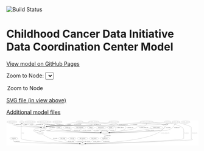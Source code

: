 <link rel='stylesheet' href="assets/style.css">
<link rel='stylesheet' href="https://unpkg.com/leaflet@1.5.1/dist/leaflet.css" integrity="sha512-xwE/Az9zrjBIphAcBb3F6JVqxf46+CDLwfLMHloNu6KEQCAWi6HcDUbeOfBIptF7tcCzusKFjFw2yuvEpDL9wQ==" crossorigin="">
<script type="text/javascript" src="https://code.jquery.com/jquery-3.2.1.min.js"></script>
<script type="text/javascript"  src="https://unpkg.com/leaflet@1.5.1/dist/leaflet.js"></script>
<script type="text/javascript" src="assets/actions.js"></script>

![Build Status](https://github.com/CBIIT/ccdi-dcc-model/actions/workflows/model-test-and-deploy.yml/badge.svg)

# Childhood Cancer Data Initiative Data Coordination Center Model

[View model on GitHub Pages](https://cbiit.github.io/ccdi-dcc-model/)



Zoom to Node: <select id="node_select">
  <option value="">Zoom to Node</option>
</select>
<div id="model"></div>

<p>
<a href="./model-desc/ccdi-dcc-model.svg">SVG file (in view above)</a>
<p>
<a href="./model-desc">Additional model files</a>
<div id='graph' style='display:off;'>
<svg width="3053pt" height="392pt"
 viewBox="0.00 0.00 3053.19 392.00" xmlns="http://www.w3.org/2000/svg" xmlns:xlink="http://www.w3.org/1999/xlink">
<g id="graph0" class="graph" transform="scale(1 1) rotate(0) translate(4 388)">
<title>Perl</title>
<polygon fill="#ffffff" stroke="transparent" points="-4,4 -4,-388 3049.1926,-388 3049.1926,4 -4,4"/>
<!-- survival -->
<g id="node1" class="node">
<title>survival</title>
<ellipse fill="none" stroke="#000000" cx="832.1926" cy="-279" rx="48.1917" ry="18"/>
<text text-anchor="middle" x="832.1926" y="-275.3" font-family="Times,serif" font-size="14.00" fill="#000000">survival</text>
</g>
<!-- participant -->
<g id="node17" class="node">
<title>participant</title>
<ellipse fill="none" stroke="#000000" cx="1564.1926" cy="-192" rx="62.2891" ry="18"/>
<text text-anchor="middle" x="1564.1926" y="-188.3" font-family="Times,serif" font-size="14.00" fill="#000000">participant</text>
</g>
<!-- survival&#45;&gt;participant -->
<g id="edge36" class="edge">
<title>survival&#45;&gt;participant</title>
<path fill="none" stroke="#000000" d="M859.0941,-263.7375C881.7976,-251.6862 915.5664,-235.6674 947.1926,-228 1048.4811,-203.4438 1351.3397,-195.4259 1491.5226,-192.9868"/>
<polygon fill="#000000" stroke="#000000" points="1491.7961,-196.4828 1501.7355,-192.814 1491.6776,-189.4838 1491.7961,-196.4828"/>
<text text-anchor="middle" x="986.6926" y="-231.8" font-family="Times,serif" font-size="14.00" fill="#000000">of_survival</text>
</g>
<!-- methylation_array_file -->
<g id="node2" class="node">
<title>methylation_array_file</title>
<ellipse fill="none" stroke="#000000" cx="597.1926" cy="-366" rx="115.8798" ry="18"/>
<text text-anchor="middle" x="597.1926" y="-362.3" font-family="Times,serif" font-size="14.00" fill="#000000">methylation_array_file</text>
</g>
<!-- sample -->
<g id="node4" class="node">
<title>sample</title>
<ellipse fill="none" stroke="#000000" cx="597.1926" cy="-279" rx="44.393" ry="18"/>
<text text-anchor="middle" x="597.1926" y="-275.3" font-family="Times,serif" font-size="14.00" fill="#000000">sample</text>
</g>
<!-- methylation_array_file&#45;&gt;sample -->
<g id="edge5" class="edge">
<title>methylation_array_file&#45;&gt;sample</title>
<path fill="none" stroke="#000000" d="M597.1926,-347.9735C597.1926,-336.1918 597.1926,-320.5607 597.1926,-307.1581"/>
<polygon fill="#000000" stroke="#000000" points="600.6927,-307.0033 597.1926,-297.0034 593.6927,-307.0034 600.6927,-307.0033"/>
<text text-anchor="middle" x="688.6926" y="-318.8" font-family="Times,serif" font-size="14.00" fill="#000000">of_methylation_array_file</text>
</g>
<!-- publication -->
<g id="node3" class="node">
<title>publication</title>
<ellipse fill="none" stroke="#000000" cx="114.1926" cy="-105" rx="63.0888" ry="18"/>
<text text-anchor="middle" x="114.1926" y="-101.3" font-family="Times,serif" font-size="14.00" fill="#000000">publication</text>
</g>
<!-- study -->
<g id="node13" class="node">
<title>study</title>
<ellipse fill="none" stroke="#000000" cx="1207.1926" cy="-18" rx="36.2938" ry="18"/>
<text text-anchor="middle" x="1207.1926" y="-14.3" font-family="Times,serif" font-size="14.00" fill="#000000">study</text>
</g>
<!-- publication&#45;&gt;study -->
<g id="edge38" class="edge">
<title>publication&#45;&gt;study</title>
<path fill="none" stroke="#000000" d="M108.9786,-87.0469C106.9744,-76.0243 106.8577,-62.447 115.1926,-54 133.8228,-35.1195 953.9737,-21.7435 1160.4139,-18.6717"/>
<polygon fill="#000000" stroke="#000000" points="1160.6709,-22.1684 1170.618,-18.5208 1160.5673,-15.1691 1160.6709,-22.1684"/>
<text text-anchor="middle" x="166.1926" y="-57.8" font-family="Times,serif" font-size="14.00" fill="#000000">of_publication</text>
</g>
<!-- pdx -->
<g id="node8" class="node">
<title>pdx</title>
<ellipse fill="none" stroke="#000000" cx="238.1926" cy="-366" rx="27.8951" ry="18"/>
<text text-anchor="middle" x="238.1926" y="-362.3" font-family="Times,serif" font-size="14.00" fill="#000000">pdx</text>
</g>
<!-- sample&#45;&gt;pdx -->
<g id="edge22" class="edge">
<title>sample&#45;&gt;pdx</title>
<path fill="none" stroke="#000000" d="M553.3268,-281.2815C467.6519,-286.0851 284.3837,-298.1998 261.1926,-315 253.4202,-320.6305 248.2212,-329.5127 244.767,-338.2975"/>
<polygon fill="#000000" stroke="#000000" points="241.3766,-337.4027 241.5643,-347.9959 248.0236,-339.5978 241.3766,-337.4027"/>
<text text-anchor="middle" x="297.6926" y="-318.8" font-family="Times,serif" font-size="14.00" fill="#000000">of_sample</text>
</g>
<!-- cell_line -->
<g id="node15" class="node">
<title>cell_line</title>
<ellipse fill="none" stroke="#000000" cx="537.1926" cy="-192" rx="49.2915" ry="18"/>
<text text-anchor="middle" x="537.1926" y="-188.3" font-family="Times,serif" font-size="14.00" fill="#000000">cell_line</text>
</g>
<!-- sample&#45;&gt;cell_line -->
<g id="edge23" class="edge">
<title>sample&#45;&gt;cell_line</title>
<path fill="none" stroke="#000000" d="M564.5136,-266.6112C554.2721,-261.0194 544.1083,-253.3016 538.1926,-243 534.3118,-236.2419 532.9808,-228.1036 532.9053,-220.3326"/>
<polygon fill="#000000" stroke="#000000" points="536.412,-220.3024 533.459,-210.1275 529.4223,-219.9232 536.412,-220.3024"/>
<text text-anchor="middle" x="574.6926" y="-231.8" font-family="Times,serif" font-size="14.00" fill="#000000">of_sample</text>
</g>
<!-- sample&#45;&gt;participant -->
<g id="edge24" class="edge">
<title>sample&#45;&gt;participant</title>
<path fill="none" stroke="#000000" d="M604.911,-261.2709C611.0276,-249.5879 620.7834,-235.1683 634.1926,-228 671.7837,-207.9045 1279.4401,-196.4758 1491.7026,-193.0815"/>
<polygon fill="#000000" stroke="#000000" points="1491.8658,-196.5795 1501.809,-192.9212 1491.7547,-189.5803 1491.8658,-196.5795"/>
<text text-anchor="middle" x="670.6926" y="-231.8" font-family="Times,serif" font-size="14.00" fill="#000000">of_sample</text>
</g>
<!-- radiology_file -->
<g id="node5" class="node">
<title>radiology_file</title>
<ellipse fill="none" stroke="#000000" cx="972.1926" cy="-279" rx="73.387" ry="18"/>
<text text-anchor="middle" x="972.1926" y="-275.3" font-family="Times,serif" font-size="14.00" fill="#000000">radiology_file</text>
</g>
<!-- radiology_file&#45;&gt;participant -->
<g id="edge2" class="edge">
<title>radiology_file&#45;&gt;participant</title>
<path fill="none" stroke="#000000" d="M996.2668,-261.8145C1014.1086,-250.0651 1039.511,-235.3391 1064.1926,-228 1142.1096,-204.8313 1372.5505,-196.3063 1491.4305,-193.3905"/>
<polygon fill="#000000" stroke="#000000" points="1491.6205,-196.887 1501.5342,-193.1496 1491.4536,-189.889 1491.6205,-196.887"/>
<text text-anchor="middle" x="1123.1926" y="-231.8" font-family="Times,serif" font-size="14.00" fill="#000000">of_radiology_file</text>
</g>
<!-- family_relationship -->
<g id="node6" class="node">
<title>family_relationship</title>
<ellipse fill="none" stroke="#000000" cx="1164.1926" cy="-279" rx="100.1823" ry="18"/>
<text text-anchor="middle" x="1164.1926" y="-275.3" font-family="Times,serif" font-size="14.00" fill="#000000">family_relationship</text>
</g>
<!-- family_relationship&#45;&gt;participant -->
<g id="edge3" class="edge">
<title>family_relationship&#45;&gt;participant</title>
<path fill="none" stroke="#000000" d="M1173.1395,-260.754C1179.7735,-249.3148 1189.9529,-235.3827 1203.1926,-228 1227.8316,-214.2609 1394.7942,-202.1201 1492.8045,-196.0697"/>
<polygon fill="#000000" stroke="#000000" points="1493.1736,-199.5538 1502.9416,-195.4504 1492.7467,-192.5668 1493.1736,-199.5538"/>
<text text-anchor="middle" x="1282.6926" y="-231.8" font-family="Times,serif" font-size="14.00" fill="#000000">of_family_relationship</text>
</g>
<!-- treatment -->
<g id="node7" class="node">
<title>treatment</title>
<ellipse fill="none" stroke="#000000" cx="1340.1926" cy="-279" rx="57.6901" ry="18"/>
<text text-anchor="middle" x="1340.1926" y="-275.3" font-family="Times,serif" font-size="14.00" fill="#000000">treatment</text>
</g>
<!-- treatment&#45;&gt;participant -->
<g id="edge7" class="edge">
<title>treatment&#45;&gt;participant</title>
<path fill="none" stroke="#000000" d="M1351.0779,-261.1707C1358.8966,-249.9074 1370.456,-236.0148 1384.1926,-228 1403.1776,-216.923 1453.9645,-207.331 1496.7694,-200.8398"/>
<polygon fill="#000000" stroke="#000000" points="1497.5114,-204.2681 1506.8899,-199.3392 1496.4847,-197.3438 1497.5114,-204.2681"/>
<text text-anchor="middle" x="1431.1926" y="-231.8" font-family="Times,serif" font-size="14.00" fill="#000000">of_treatment</text>
</g>
<!-- pdx&#45;&gt;sample -->
<g id="edge19" class="edge">
<title>pdx&#45;&gt;sample</title>
<path fill="none" stroke="#000000" d="M260.2193,-354.5077C265.0814,-352.1907 270.2557,-349.8895 275.1926,-348 302.3891,-337.5908 310.8068,-339.9004 338.1926,-330 353.7251,-324.3848 356.3522,-319.6766 372.1926,-315 429.5108,-298.078 497.5362,-288.5912 543.6699,-283.6573"/>
<polygon fill="#000000" stroke="#000000" points="544.1608,-287.1253 553.7475,-282.6147 543.4404,-280.1625 544.1608,-287.1253"/>
<text text-anchor="middle" x="396.1926" y="-318.8" font-family="Times,serif" font-size="14.00" fill="#000000">of_pdx</text>
</g>
<!-- pdx&#45;&gt;study -->
<g id="edge18" class="edge">
<title>pdx&#45;&gt;study</title>
<path fill="none" stroke="#000000" d="M235.9006,-348.0386C233.8591,-330.4704 231.1926,-302.9417 231.1926,-279 231.1926,-279 231.1926,-279 231.1926,-105 231.1926,-57.7582 966.2332,-26.9903 1160.5453,-19.682"/>
<polygon fill="#000000" stroke="#000000" points="1160.8511,-23.1731 1170.7136,-19.3025 1160.5899,-16.178 1160.8511,-23.1731"/>
<text text-anchor="middle" x="255.1926" y="-188.3" font-family="Times,serif" font-size="14.00" fill="#000000">of_pdx</text>
</g>
<!-- cytogenomic_file -->
<g id="node9" class="node">
<title>cytogenomic_file</title>
<ellipse fill="none" stroke="#000000" cx="374.1926" cy="-366" rx="89.8845" ry="18"/>
<text text-anchor="middle" x="374.1926" y="-362.3" font-family="Times,serif" font-size="14.00" fill="#000000">cytogenomic_file</text>
</g>
<!-- cytogenomic_file&#45;&gt;sample -->
<g id="edge6" class="edge">
<title>cytogenomic_file&#45;&gt;sample</title>
<path fill="none" stroke="#000000" d="M395.9254,-348.3943C410.5056,-337.3698 430.5673,-323.6608 450.1926,-315 480.5119,-301.6199 516.6385,-292.6855 545.4902,-287.064"/>
<polygon fill="#000000" stroke="#000000" points="546.1866,-290.4945 555.3706,-285.212 544.8969,-283.6144 546.1866,-290.4945"/>
<text text-anchor="middle" x="521.6926" y="-318.8" font-family="Times,serif" font-size="14.00" fill="#000000">of_cytogenomic_file</text>
</g>
<!-- pathology_file -->
<g id="node10" class="node">
<title>pathology_file</title>
<ellipse fill="none" stroke="#000000" cx="807.1926" cy="-366" rx="76.0865" ry="18"/>
<text text-anchor="middle" x="807.1926" y="-362.3" font-family="Times,serif" font-size="14.00" fill="#000000">pathology_file</text>
</g>
<!-- pathology_file&#45;&gt;sample -->
<g id="edge16" class="edge">
<title>pathology_file&#45;&gt;sample</title>
<path fill="none" stroke="#000000" d="M802.5732,-347.819C798.7409,-336.5583 792.1075,-322.8024 781.1926,-315 735.173,-282.1033 710.3803,-309.4227 655.1926,-297 650.5511,-295.9552 645.7438,-294.7195 640.9734,-293.3926"/>
<polygon fill="#000000" stroke="#000000" points="641.878,-290.0107 631.2981,-290.5728 639.9194,-296.7311 641.878,-290.0107"/>
<text text-anchor="middle" x="856.1926" y="-318.8" font-family="Times,serif" font-size="14.00" fill="#000000">of_pathology_file</text>
</g>
<!-- sequencing_file -->
<g id="node11" class="node">
<title>sequencing_file</title>
<ellipse fill="none" stroke="#000000" cx="83.1926" cy="-366" rx="83.3857" ry="18"/>
<text text-anchor="middle" x="83.1926" y="-362.3" font-family="Times,serif" font-size="14.00" fill="#000000">sequencing_file</text>
</g>
<!-- sequencing_file&#45;&gt;sample -->
<g id="edge14" class="edge">
<title>sequencing_file&#45;&gt;sample</title>
<path fill="none" stroke="#000000" d="M88.6177,-347.7682C93.0323,-336.335 100.4852,-322.4042 112.1926,-315 147.8587,-292.4435 423.6109,-283.1622 542.7067,-280.1784"/>
<polygon fill="#000000" stroke="#000000" points="542.7998,-283.6773 552.7111,-279.9334 542.6284,-276.6794 542.7998,-283.6773"/>
<text text-anchor="middle" x="178.6926" y="-318.8" font-family="Times,serif" font-size="14.00" fill="#000000">of_sequencing_file</text>
</g>
<!-- medical_history -->
<g id="node12" class="node">
<title>medical_history</title>
<ellipse fill="none" stroke="#000000" cx="1501.1926" cy="-279" rx="85.2851" ry="18"/>
<text text-anchor="middle" x="1501.1926" y="-275.3" font-family="Times,serif" font-size="14.00" fill="#000000">medical_history</text>
</g>
<!-- medical_history&#45;&gt;participant -->
<g id="edge4" class="edge">
<title>medical_history&#45;&gt;participant</title>
<path fill="none" stroke="#000000" d="M1488.9175,-260.9631C1483.5758,-250.7008 1479.8258,-237.9508 1486.1926,-228 1491.4425,-219.7948 1499.0907,-213.4332 1507.5716,-208.5084"/>
<polygon fill="#000000" stroke="#000000" points="1509.3282,-211.5415 1516.6455,-203.8794 1506.1471,-205.306 1509.3282,-211.5415"/>
<text text-anchor="middle" x="1554.1926" y="-231.8" font-family="Times,serif" font-size="14.00" fill="#000000">of_medical_history</text>
</g>
<!-- laboratory_test -->
<g id="node14" class="node">
<title>laboratory_test</title>
<ellipse fill="none" stroke="#000000" cx="1706.1926" cy="-366" rx="81.7856" ry="18"/>
<text text-anchor="middle" x="1706.1926" y="-362.3" font-family="Times,serif" font-size="14.00" fill="#000000">laboratory_test</text>
</g>
<!-- laboratory_test&#45;&gt;sample -->
<g id="edge32" class="edge">
<title>laboratory_test&#45;&gt;sample</title>
<path fill="none" stroke="#000000" d="M1634.4015,-357.2044C1536.5994,-345.5759 1355.9371,-325.3526 1201.1926,-315 1080.0641,-306.8963 774.9042,-317.1721 655.1926,-297 650.3777,-296.1887 645.4066,-295.0818 640.4936,-293.8128"/>
<polygon fill="#000000" stroke="#000000" points="641.1327,-290.357 630.5589,-291.0233 639.2404,-297.0964 641.1327,-290.357"/>
<text text-anchor="middle" x="1447.6926" y="-318.8" font-family="Times,serif" font-size="14.00" fill="#000000">of_laboratory_test</text>
</g>
<!-- laboratory_test&#45;&gt;participant -->
<g id="edge31" class="edge">
<title>laboratory_test&#45;&gt;participant</title>
<path fill="none" stroke="#000000" d="M1730.5,-348.7695C1749.291,-335.746 1773.9363,-319.3856 1785.1926,-315 1829.3099,-297.8115 1859.6721,-333.1978 1890.1926,-297 1900.5063,-284.7678 1900.0164,-273.6291 1890.1926,-261 1859.4851,-221.5236 1721.545,-203.8964 1635.2315,-196.6124"/>
<polygon fill="#000000" stroke="#000000" points="1635.4835,-193.1214 1625.2316,-195.7951 1634.9133,-200.0981 1635.4835,-193.1214"/>
<text text-anchor="middle" x="1962.6926" y="-275.3" font-family="Times,serif" font-size="14.00" fill="#000000">of_laboratory_test</text>
</g>
<!-- cell_line&#45;&gt;sample -->
<g id="edge8" class="edge">
<title>cell_line&#45;&gt;sample</title>
<path fill="none" stroke="#000000" d="M490.9537,-198.6346C455.3347,-205.7189 415.1365,-219.2759 434.1926,-243 447.8152,-259.9595 501.5135,-269.4082 543.6011,-274.3228"/>
<polygon fill="#000000" stroke="#000000" points="543.4211,-277.8242 553.746,-275.4477 544.1926,-270.8669 543.4211,-277.8242"/>
<text text-anchor="middle" x="474.6926" y="-231.8" font-family="Times,serif" font-size="14.00" fill="#000000">of_cell_line</text>
</g>
<!-- cell_line&#45;&gt;study -->
<g id="edge9" class="edge">
<title>cell_line&#45;&gt;study</title>
<path fill="none" stroke="#000000" d="M560.8987,-176.0255C596.7734,-152.645 667.7345,-109.4532 734.1926,-87 884.5374,-36.2052 1074.1967,-22.7953 1160.5473,-19.2611"/>
<polygon fill="#000000" stroke="#000000" points="1160.6977,-22.758 1170.5562,-18.8772 1160.4294,-15.7632 1160.6977,-22.758"/>
<text text-anchor="middle" x="774.6926" y="-101.3" font-family="Times,serif" font-size="14.00" fill="#000000">of_cell_line</text>
</g>
<!-- exposure -->
<g id="node16" class="node">
<title>exposure</title>
<ellipse fill="none" stroke="#000000" cx="1657.1926" cy="-279" rx="53.0913" ry="18"/>
<text text-anchor="middle" x="1657.1926" y="-275.3" font-family="Times,serif" font-size="14.00" fill="#000000">exposure</text>
</g>
<!-- exposure&#45;&gt;participant -->
<g id="edge15" class="edge">
<title>exposure&#45;&gt;participant</title>
<path fill="none" stroke="#000000" d="M1647.4397,-261.1049C1641.1561,-250.6428 1632.2882,-237.642 1622.1926,-228 1616.6539,-222.7102 1610.2154,-217.7969 1603.6844,-213.4072"/>
<polygon fill="#000000" stroke="#000000" points="1605.1143,-210.169 1594.797,-207.7596 1601.3599,-216.077 1605.1143,-210.169"/>
<text text-anchor="middle" x="1677.6926" y="-231.8" font-family="Times,serif" font-size="14.00" fill="#000000">of_exposure</text>
</g>
<!-- consent_group -->
<g id="node29" class="node">
<title>consent_group</title>
<ellipse fill="none" stroke="#000000" cx="1564.1926" cy="-105" rx="79.0865" ry="18"/>
<text text-anchor="middle" x="1564.1926" y="-101.3" font-family="Times,serif" font-size="14.00" fill="#000000">consent_group</text>
</g>
<!-- participant&#45;&gt;consent_group -->
<g id="edge39" class="edge">
<title>participant&#45;&gt;consent_group</title>
<path fill="none" stroke="#000000" d="M1564.1926,-173.9735C1564.1926,-162.1918 1564.1926,-146.5607 1564.1926,-133.1581"/>
<polygon fill="#000000" stroke="#000000" points="1567.6927,-133.0033 1564.1926,-123.0034 1560.6927,-133.0034 1567.6927,-133.0033"/>
<text text-anchor="middle" x="1614.6926" y="-144.8" font-family="Times,serif" font-size="14.00" fill="#000000">of_participant</text>
</g>
<!-- study_admin -->
<g id="node18" class="node">
<title>study_admin</title>
<ellipse fill="none" stroke="#000000" cx="894.1926" cy="-105" rx="70.3881" ry="18"/>
<text text-anchor="middle" x="894.1926" y="-101.3" font-family="Times,serif" font-size="14.00" fill="#000000">study_admin</text>
</g>
<!-- study_admin&#45;&gt;study -->
<g id="edge40" class="edge">
<title>study_admin&#45;&gt;study</title>
<path fill="none" stroke="#000000" d="M913.792,-87.518C927.7097,-76.1034 947.3744,-61.9007 967.1926,-54 1001.5288,-40.3116 1101.545,-28.4752 1161.0751,-22.3827"/>
<polygon fill="#000000" stroke="#000000" points="1161.7386,-25.8336 1171.3371,-21.3482 1161.0365,-18.8689 1161.7386,-25.8336"/>
<text text-anchor="middle" x="1023.6926" y="-57.8" font-family="Times,serif" font-size="14.00" fill="#000000">of_study_admin</text>
</g>
<!-- genetic_analysis -->
<g id="node19" class="node">
<title>genetic_analysis</title>
<ellipse fill="none" stroke="#000000" cx="1388.1926" cy="-366" rx="87.9851" ry="18"/>
<text text-anchor="middle" x="1388.1926" y="-362.3" font-family="Times,serif" font-size="14.00" fill="#000000">genetic_analysis</text>
</g>
<!-- genetic_analysis&#45;&gt;sample -->
<g id="edge30" class="edge">
<title>genetic_analysis&#45;&gt;sample</title>
<path fill="none" stroke="#000000" d="M1310.7383,-357.3621C1283.9592,-354.3841 1253.7582,-351.035 1226.1926,-348 1152.8673,-339.9268 1130.657,-354.8289 1061.1926,-330 1049.7006,-325.8924 1049.8058,-318.7512 1038.1926,-315 957.1124,-288.8102 739.112,-311.7461 655.1926,-297 650.3835,-296.155 645.4161,-295.0266 640.5053,-293.745"/>
<polygon fill="#000000" stroke="#000000" points="641.1478,-290.2897 630.573,-290.941 639.2459,-297.0263 641.1478,-290.2897"/>
<text text-anchor="middle" x="1131.1926" y="-318.8" font-family="Times,serif" font-size="14.00" fill="#000000">of_genetic_analysis</text>
</g>
<!-- genetic_analysis&#45;&gt;participant -->
<g id="edge29" class="edge">
<title>genetic_analysis&#45;&gt;participant</title>
<path fill="none" stroke="#000000" d="M1470.7914,-359.701C1557.7477,-351.2468 1686.5122,-332.9374 1719.1926,-297 1739.9026,-274.2261 1744.4382,-252.0242 1725.1926,-228 1713.4804,-213.3797 1671.7006,-204.3011 1633.639,-198.9182"/>
<polygon fill="#000000" stroke="#000000" points="1633.9256,-195.4254 1623.5485,-197.5624 1632.9933,-202.363 1633.9256,-195.4254"/>
<text text-anchor="middle" x="1807.1926" y="-275.3" font-family="Times,serif" font-size="14.00" fill="#000000">of_genetic_analysis</text>
</g>
<!-- study_arm -->
<g id="node20" class="node">
<title>study_arm</title>
<ellipse fill="none" stroke="#000000" cx="1042.1926" cy="-105" rx="59.5901" ry="18"/>
<text text-anchor="middle" x="1042.1926" y="-101.3" font-family="Times,serif" font-size="14.00" fill="#000000">study_arm</text>
</g>
<!-- study_arm&#45;&gt;study -->
<g id="edge17" class="edge">
<title>study_arm&#45;&gt;study</title>
<path fill="none" stroke="#000000" d="M1060.3364,-87.8383C1072.5498,-76.9961 1089.431,-63.3233 1106.1926,-54 1124.5329,-43.7986 1146.3074,-35.6005 1164.9345,-29.6197"/>
<polygon fill="#000000" stroke="#000000" points="1166.1202,-32.9165 1174.6344,-26.6111 1164.0464,-26.2307 1166.1202,-32.9165"/>
<text text-anchor="middle" x="1154.6926" y="-57.8" font-family="Times,serif" font-size="14.00" fill="#000000">of_study_arm</text>
</g>
<!-- study_personnel -->
<g id="node21" class="node">
<title>study_personnel</title>
<ellipse fill="none" stroke="#000000" cx="1207.1926" cy="-105" rx="87.1846" ry="18"/>
<text text-anchor="middle" x="1207.1926" y="-101.3" font-family="Times,serif" font-size="14.00" fill="#000000">study_personnel</text>
</g>
<!-- study_personnel&#45;&gt;study -->
<g id="edge1" class="edge">
<title>study_personnel&#45;&gt;study</title>
<path fill="none" stroke="#000000" d="M1207.1926,-86.9735C1207.1926,-75.1918 1207.1926,-59.5607 1207.1926,-46.1581"/>
<polygon fill="#000000" stroke="#000000" points="1210.6927,-46.0033 1207.1926,-36.0034 1203.6927,-46.0034 1210.6927,-46.0033"/>
<text text-anchor="middle" x="1276.6926" y="-57.8" font-family="Times,serif" font-size="14.00" fill="#000000">of_study_personnel</text>
</g>
<!-- study_status -->
<g id="node22" class="node">
<title>study_status</title>
<ellipse fill="none" stroke="#000000" cx="2849.1926" cy="-366" rx="70.3881" ry="18"/>
<text text-anchor="middle" x="2849.1926" y="-362.3" font-family="Times,serif" font-size="14.00" fill="#000000">study_status</text>
</g>
<!-- study_funding -->
<g id="node23" class="node">
<title>study_funding</title>
<ellipse fill="none" stroke="#000000" cx="1389.1926" cy="-105" rx="77.1866" ry="18"/>
<text text-anchor="middle" x="1389.1926" y="-101.3" font-family="Times,serif" font-size="14.00" fill="#000000">study_funding</text>
</g>
<!-- study_funding&#45;&gt;study -->
<g id="edge37" class="edge">
<title>study_funding&#45;&gt;study</title>
<path fill="none" stroke="#000000" d="M1379.5622,-86.8881C1372.7681,-75.8022 1362.6673,-62.2139 1350.1926,-54 1334.1372,-43.4285 1287.7085,-32.8714 1252.067,-25.9497"/>
<polygon fill="#000000" stroke="#000000" points="1252.3451,-22.4399 1241.8672,-24.0097 1251.0371,-29.3166 1252.3451,-22.4399"/>
<text text-anchor="middle" x="1428.1926" y="-57.8" font-family="Times,serif" font-size="14.00" fill="#000000">of_study_funding</text>
</g>
<!-- clinical_measure_file -->
<g id="node24" class="node">
<title>clinical_measure_file</title>
<ellipse fill="none" stroke="#000000" cx="2228.1926" cy="-366" rx="108.5808" ry="18"/>
<text text-anchor="middle" x="2228.1926" y="-362.3" font-family="Times,serif" font-size="14.00" fill="#000000">clinical_measure_file</text>
</g>
<!-- clinical_measure_file&#45;&gt;sample -->
<g id="edge27" class="edge">
<title>clinical_measure_file&#45;&gt;sample</title>
<path fill="none" stroke="#000000" d="M2132.2578,-357.5665C1995.7481,-345.9198 1737.5495,-325.1972 1517.1926,-315 1325.8001,-306.1431 844.3152,-327.6951 655.1926,-297 650.1826,-296.1869 645.0058,-295.043 639.9022,-293.7216"/>
<polygon fill="#000000" stroke="#000000" points="640.8151,-290.3426 630.2408,-291.0019 638.9182,-297.0807 640.8151,-290.3426"/>
<text text-anchor="middle" x="1857.1926" y="-318.8" font-family="Times,serif" font-size="14.00" fill="#000000">of_clinical_measure_file</text>
</g>
<!-- clinical_measure_file&#45;&gt;study -->
<g id="edge26" class="edge">
<title>clinical_measure_file&#45;&gt;study</title>
<path fill="none" stroke="#000000" d="M2330.5062,-359.9469C2426.5187,-350.2868 2548.4123,-325.3202 2498.1926,-261 2340.6709,-59.2499 1466.8874,-24.4757 1253.9773,-18.9695"/>
<polygon fill="#000000" stroke="#000000" points="1253.8502,-15.4653 1243.766,-18.715 1253.6757,-22.4632 1253.8502,-15.4653"/>
<text text-anchor="middle" x="2521.1926" y="-188.3" font-family="Times,serif" font-size="14.00" fill="#000000">of_clinical_measure_file</text>
</g>
<!-- clinical_measure_file&#45;&gt;participant -->
<g id="edge28" class="edge">
<title>clinical_measure_file&#45;&gt;participant</title>
<path fill="none" stroke="#000000" d="M2227.94,-347.872C2226.7793,-336.7797 2223.3739,-323.1903 2214.1926,-315 2175.2599,-280.2694 2147.6065,-313.7405 2098.1926,-297 2066.5461,-286.2788 2063.6371,-272.3 2032.1926,-261 1960.2412,-235.1432 1745.3973,-210.3994 1633.5701,-198.8267"/>
<polygon fill="#000000" stroke="#000000" points="1633.7111,-195.3229 1623.4056,-197.7818 1632.9952,-202.2862 1633.7111,-195.3229"/>
<text text-anchor="middle" x="2184.1926" y="-275.3" font-family="Times,serif" font-size="14.00" fill="#000000">of_clinical_measure_file</text>
</g>
<!-- diagnosis -->
<g id="node25" class="node">
<title>diagnosis</title>
<ellipse fill="none" stroke="#000000" cx="1162.1926" cy="-366" rx="54.6905" ry="18"/>
<text text-anchor="middle" x="1162.1926" y="-362.3" font-family="Times,serif" font-size="14.00" fill="#000000">diagnosis</text>
</g>
<!-- diagnosis&#45;&gt;sample -->
<g id="edge21" class="edge">
<title>diagnosis&#45;&gt;sample</title>
<path fill="none" stroke="#000000" d="M1108.9345,-361.8235C1065.1204,-357.2534 1001.8873,-348.0269 949.1926,-330 935.835,-325.4303 934.7617,-318.8973 921.1926,-315 807.3044,-282.2895 771.6797,-318.7082 655.1926,-297 650.3924,-296.1055 645.4308,-294.9455 640.5233,-293.6454"/>
<polygon fill="#000000" stroke="#000000" points="641.1711,-290.1908 630.5949,-290.8201 639.2551,-296.9235 641.1711,-290.1908"/>
<text text-anchor="middle" x="993.6926" y="-318.8" font-family="Times,serif" font-size="14.00" fill="#000000">of_diagnosis</text>
</g>
<!-- diagnosis&#45;&gt;participant -->
<g id="edge20" class="edge">
<title>diagnosis&#45;&gt;participant</title>
<path fill="none" stroke="#000000" d="M1211.8258,-358.3498C1267.4651,-349.536 1350.578,-335.555 1355.1926,-330 1359.4526,-324.8719 1359.8428,-319.777 1355.1926,-315 1303.3239,-261.717 738.0613,-350.283 686.1926,-297 675.0321,-285.5352 675.7724,-273.1416 686.1926,-261 717.6729,-224.3192 853.1129,-232.983 901.1926,-228 1115.1044,-205.8299 1369.3488,-196.8539 1491.5336,-193.6157"/>
<polygon fill="#000000" stroke="#000000" points="1491.9706,-197.1056 1501.8763,-193.347 1491.7888,-190.1079 1491.9706,-197.1056"/>
<text text-anchor="middle" x="730.6926" y="-275.3" font-family="Times,serif" font-size="14.00" fill="#000000">of_diagnosis</text>
</g>
<!-- synonym -->
<g id="node26" class="node">
<title>synonym</title>
<ellipse fill="none" stroke="#000000" cx="2559.1926" cy="-366" rx="51.9908" ry="18"/>
<text text-anchor="middle" x="2559.1926" y="-362.3" font-family="Times,serif" font-size="14.00" fill="#000000">synonym</text>
</g>
<!-- synonym&#45;&gt;sample -->
<g id="edge34" class="edge">
<title>synonym&#45;&gt;sample</title>
<path fill="none" stroke="#000000" d="M2508.8751,-361.2862C2465.7361,-357.3555 2401.915,-351.8029 2346.1926,-348 2192.5642,-337.5153 2152.1149,-355.1241 2000.1926,-330 1976.0399,-326.0058 1971.417,-318.5341 1947.1926,-315 1663.0615,-273.548 938.7809,-342.0165 655.1926,-297 650.1798,-296.2043 645.0013,-295.0713 639.8966,-293.756"/>
<polygon fill="#000000" stroke="#000000" points="640.8081,-290.3767 630.2342,-291.0428 638.9156,-297.116 640.8081,-290.3767"/>
<text text-anchor="middle" x="2042.6926" y="-318.8" font-family="Times,serif" font-size="14.00" fill="#000000">of_synonym</text>
</g>
<!-- synonym&#45;&gt;study -->
<g id="edge35" class="edge">
<title>synonym&#45;&gt;study</title>
<path fill="none" stroke="#000000" d="M2598.6901,-354.0112C2654.4486,-336.8989 2751.0631,-306.4882 2765.1926,-297 2795.1482,-276.8844 2818.1926,-271.5829 2818.1926,-235.5 2818.1926,-235.5 2818.1926,-235.5 2818.1926,-105 2818.1926,-64.7489 1518.6211,-26.6197 1253.9169,-19.2708"/>
<polygon fill="#000000" stroke="#000000" points="1253.9605,-15.7708 1243.8675,-18.9928 1253.7668,-22.7681 1253.9605,-15.7708"/>
<text text-anchor="middle" x="2860.6926" y="-188.3" font-family="Times,serif" font-size="14.00" fill="#000000">of_synonym</text>
</g>
<!-- synonym&#45;&gt;participant -->
<g id="edge33" class="edge">
<title>synonym&#45;&gt;participant</title>
<path fill="none" stroke="#000000" d="M2553.5927,-347.7758C2545.358,-324.0978 2527.6802,-283.1728 2498.1926,-261 2449.8598,-224.6568 2426.0309,-236.7329 2366.1926,-228 2226.6458,-207.6344 1806.5684,-196.9709 1636.6745,-193.3966"/>
<polygon fill="#000000" stroke="#000000" points="1636.6509,-189.8955 1626.5802,-193.1864 1636.5051,-196.894 1636.6509,-189.8955"/>
<text text-anchor="middle" x="2571.6926" y="-275.3" font-family="Times,serif" font-size="14.00" fill="#000000">of_synonym</text>
</g>
<!-- generic_file -->
<g id="node27" class="node">
<title>generic_file</title>
<ellipse fill="none" stroke="#000000" cx="2695.1926" cy="-366" rx="65.7887" ry="18"/>
<text text-anchor="middle" x="2695.1926" y="-362.3" font-family="Times,serif" font-size="14.00" fill="#000000">generic_file</text>
</g>
<!-- generic_file&#45;&gt;sample -->
<g id="edge11" class="edge">
<title>generic_file&#45;&gt;sample</title>
<path fill="none" stroke="#000000" d="M2648.2283,-353.4074C2638.9908,-351.3058 2629.3303,-349.3677 2620.1926,-348 2384.5875,-312.7352 2323.2584,-323.8352 2085.1926,-315 1926.4005,-309.1068 812.1459,-321.8065 655.1926,-297 650.1793,-296.2076 645.0004,-295.0768 639.8956,-293.7627"/>
<polygon fill="#000000" stroke="#000000" points="640.8067,-290.3832 630.2329,-291.0508 638.9151,-297.1228 640.8067,-290.3832"/>
<text text-anchor="middle" x="2528.1926" y="-318.8" font-family="Times,serif" font-size="14.00" fill="#000000">of_generic_file</text>
</g>
<!-- generic_file&#45;&gt;study -->
<g id="edge12" class="edge">
<title>generic_file&#45;&gt;study</title>
<path fill="none" stroke="#000000" d="M2743.6909,-353.7543C2814.8487,-335.0942 2939.1926,-299.5472 2939.1926,-279 2939.1926,-279 2939.1926,-279 2939.1926,-105 2939.1926,-69.8335 3118.974,-92.2749 2394.1926,-54 1950.9177,-30.5912 1413.6584,-21.0935 1254.0418,-18.6654"/>
<polygon fill="#000000" stroke="#000000" points="1253.6946,-15.1598 1243.6431,-18.5091 1253.5894,-22.159 1253.6946,-15.1598"/>
<text text-anchor="middle" x="2992.1926" y="-188.3" font-family="Times,serif" font-size="14.00" fill="#000000">of_generic_file</text>
</g>
<!-- generic_file&#45;&gt;participant -->
<g id="edge10" class="edge">
<title>generic_file&#45;&gt;participant</title>
<path fill="none" stroke="#000000" d="M2687.2346,-347.798C2675.7089,-323.751 2651.9875,-281.9954 2618.1926,-261 2546.1335,-216.2326 2514.5345,-237.115 2430.1926,-228 2277.1984,-211.4656 1815.8946,-198.3721 1636.5829,-193.7754"/>
<polygon fill="#000000" stroke="#000000" points="1636.5493,-190.2735 1626.4633,-193.5174 1636.3708,-197.2713 1636.5493,-190.2735"/>
<text text-anchor="middle" x="2708.1926" y="-275.3" font-family="Times,serif" font-size="14.00" fill="#000000">of_generic_file</text>
</g>
<!-- treatment_response -->
<g id="node28" class="node">
<title>treatment_response</title>
<ellipse fill="none" stroke="#000000" cx="2384.1926" cy="-279" rx="104.7816" ry="18"/>
<text text-anchor="middle" x="2384.1926" y="-275.3" font-family="Times,serif" font-size="14.00" fill="#000000">treatment_response</text>
</g>
<!-- treatment_response&#45;&gt;participant -->
<g id="edge13" class="edge">
<title>treatment_response&#45;&gt;participant</title>
<path fill="none" stroke="#000000" d="M2318.6531,-264.9393C2261.9075,-253.2858 2177.4943,-237.1942 2103.1926,-228 1937.0033,-207.4355 1740.4307,-198.0444 1636.705,-194.2445"/>
<polygon fill="#000000" stroke="#000000" points="1636.7757,-190.7449 1626.6563,-193.8833 1636.5241,-197.7404 1636.7757,-190.7449"/>
<text text-anchor="middle" x="2279.1926" y="-231.8" font-family="Times,serif" font-size="14.00" fill="#000000">of_treatment_response</text>
</g>
<!-- consent_group&#45;&gt;study -->
<g id="edge25" class="edge">
<title>consent_group&#45;&gt;study</title>
<path fill="none" stroke="#000000" d="M1545.5818,-87.3537C1532.3178,-75.8658 1513.4837,-61.6429 1494.1926,-54 1451.5067,-37.0884 1323.3649,-25.9685 1253.6307,-20.9951"/>
<polygon fill="#000000" stroke="#000000" points="1253.5924,-17.4839 1243.3726,-20.2778 1253.1041,-24.4669 1253.5924,-17.4839"/>
<text text-anchor="middle" x="1584.6926" y="-57.8" font-family="Times,serif" font-size="14.00" fill="#000000">of_consent_group</text>
</g>
</g>
</svg>
</div>

